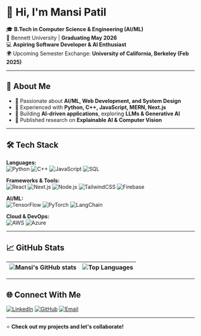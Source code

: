 # 👋 Hi, I'm Mansi Patil  

🎓 **B.Tech in Computer Science & Engineering (AI/ML)**  
📍 Bennett University | **Graduating May 2026**  
💻 **Aspiring Software Developer & AI Enthusiast**  
🌍 Upcoming Semester Exchange: **University of California, Berkeley (Feb 2025)**  

---

## 🚀 About Me  
- 🔹 Passionate about **AI/ML, Web Development, and System Design**  
- 🔹 Experienced with **Python, C++, JavaScript, MERN, Next.js**  
- 🔹 Building **AI-driven applications**, exploring **LLMs & Generative AI**  
- 🔹 Published research on **Explainable AI & Computer Vision**  

---

## 🛠 Tech Stack  

**Languages:**  
![Python](https://img.shields.io/badge/Python-3776AB?style=for-the-badge&logo=python&logoColor=white) ![C++](https://img.shields.io/badge/C++-00599C?style=for-the-badge&logo=cplusplus&logoColor=white) ![JavaScript](https://img.shields.io/badge/JavaScript-F7DF1E?style=for-the-badge&logo=javascript&logoColor=black) ![SQL](https://img.shields.io/badge/SQL-336791?style=for-the-badge&logo=postgresql&logoColor=white)  

**Frameworks & Tools:**  
![React](https://img.shields.io/badge/React-20232A?style=for-the-badge&logo=react&logoColor=61DAFB) ![Next.js](https://img.shields.io/badge/Next.js-000000?style=for-the-badge&logo=nextdotjs&logoColor=white) ![Node.js](https://img.shields.io/badge/Node.js-339933?style=for-the-badge&logo=nodedotjs&logoColor=white) ![TailwindCSS](https://img.shields.io/badge/TailwindCSS-38B2AC?style=for-the-badge&logo=tailwind-css&logoColor=white) ![Firebase](https://img.shields.io/badge/Firebase-FFCA28?style=for-the-badge&logo=firebase&logoColor=black)  

**AI/ML:**  
![TensorFlow](https://img.shields.io/badge/TensorFlow-FF6F00?style=for-the-badge&logo=tensorflow&logoColor=white) ![PyTorch](https://img.shields.io/badge/PyTorch-EE4C2C?style=for-the-badge&logo=pytorch&logoColor=white) ![LangChain](https://img.shields.io/badge/LangChain-121212?style=for-the-badge&logo=chainlink&logoColor=white)  

**Cloud & DevOps:**  
![AWS](https://img.shields.io/badge/AWS-232F3E?style=for-the-badge&logo=amazonaws&logoColor=white) ![Azure](https://img.shields.io/badge/Azure-0078D4?style=for-the-badge&logo=microsoftazure&logoColor=white)  


---

## 📈 GitHub Stats  

| ![Mansi's GitHub stats](https://github-readme-stats.vercel.app/api?username=mansipatil12&show_icons=true&theme=radical) | ![Top Languages](https://github-readme-stats.vercel.app/api/top-langs/?username=mansipatil12&layout=compact&theme=radical) |
| --- | --- |

---

## 🌐 Connect With Me  

[![LinkedIn](https://img.shields.io/badge/LinkedIn-0077B5?style=for-the-badge&logo=linkedin&logoColor=white)](https://www.linkedin.com/in/mansi-patil-447361218/) [![GitHub](https://img.shields.io/badge/GitHub-100000?style=for-the-badge&logo=github&logoColor=white)](https://github.com/mansipatil12) [![Email](https://img.shields.io/badge/Email-D14836?style=for-the-badge&logo=gmail&logoColor=white)](mailto:patilmansi1201@gmail.com)

---
⭐ **Check out my projects and let's collaborate!** 
